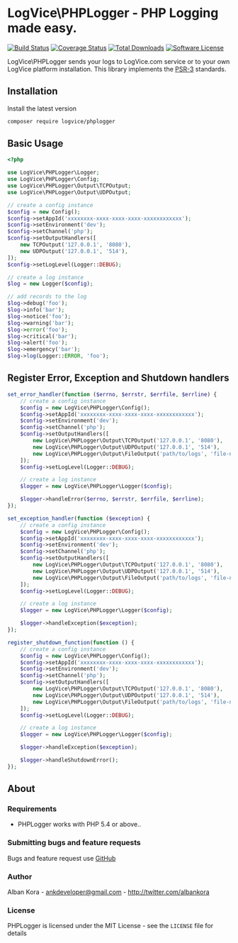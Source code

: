 # LogVice\PHPLogger - PHP Logging made easy.

[![Build Status](https://img.shields.io/travis/logvice/phplogger.svg)](https://travis-ci.org/logvice/phplogger)
[![Coverage Status](https://coveralls.io/repos/logvice/phplogger/badge.svg?branch=master&service=github)](https://coveralls.io/github/logvice/phplogger?branch=master)
[![Total Downloads](https://img.shields.io/packagist/dt/logvice/phplogger.svg?style=flat-square)](https://packagist.org/packages/logvice/phplogger)
[![Software License](https://img.shields.io/badge/license-MIT-brightgreen.svg?style=flat-square)](LICENSE)

LogVice\PHPLogger sends your logs to LogVice.com service or to your own LogVice platform installation. This library implements the [PSR-3](https://github.com/php-fig/fig-standards/blob/master/accepted/PSR-3-logger-interface.md) standards.

## Installation

Install the latest version

```bash
composer require logvice/phplogger
```

## Basic Usage

```php
<?php

use LogVice\PHPLogger\Logger;
use LogVice\PHPLogger\Config;
use LogVice\PHPLogger\Output\TCPOutput;
use LogVice\PHPLogger\Output\UDPOutput;

// create a config instance
$config = new Config();
$config->setAppId('xxxxxxxx-xxxx-xxxx-xxxx-xxxxxxxxxxxx');
$config->setEnvironment('dev');
$config->setChannel('php');
$config->setOutputHandlers([
    new TCPOutput('127.0.0.1', '8080'),
    new UDPOutput('127.0.0.1', '514'),
]);
$config->setLogLevel(Logger::DEBUG);

// create a log instance
$log = new Logger($config);

// add records to the log
$log->debug('foo');
$log->info('bar');
$log->notice('foo');
$log->warning('bar');
$log->error('foo');
$log->critical('bar');
$log->alert('foo');
$log->emergency('bar');
$log->log(Logger::ERROR, 'foo');
```

## Register Error, Exception and Shutdown handlers

```php
set_error_handler(function ($errno, $errstr, $errfile, $errline) {
    // create a config instance
    $config = new LogVice\PHPLogger\Config();
    $config->setAppId('xxxxxxxx-xxxx-xxxx-xxxx-xxxxxxxxxxxx');
    $config->setEnvironment('dev');
    $config->setChannel('php');
    $config->setOutputHandlers([
        new LogVice\PHPLogger\Output\TCPOutput('127.0.0.1', '8080'),
        new LogVice\PHPLogger\Output\UDPOutput('127.0.0.1', '514'),
        new LogVice\PHPLogger\Output\FileOutput('path/to/logs', 'file-name', true)
    ]);
    $config->setLogLevel(Logger::DEBUG);

    // create a log instance
    $logger = new LogVice\PHPLogger\Logger($config);

    $logger->handleError($errno, $errstr, $errfile, $errline);
});

set_exception_handler(function ($exception) {
    // create a config instance
    $config = new LogVice\PHPLogger\Config();
    $config->setAppId('xxxxxxxx-xxxx-xxxx-xxxx-xxxxxxxxxxxx');
    $config->setEnvironment('dev');
    $config->setChannel('php');
    $config->setOutputHandlers([
        new LogVice\PHPLogger\Output\TCPOutput('127.0.0.1', '8080'),
        new LogVice\PHPLogger\Output\UDPOutput('127.0.0.1', '514'),
        new LogVice\PHPLogger\Output\FileOutput('path/to/logs', 'file-name', true)
    ]);
    $config->setLogLevel(Logger::DEBUG);

    // create a log instance
    $logger = new LogVice\PHPLogger\Logger($config);

    $logger->handleException($exception);
});

register_shutdown_function(function () {
    // create a config instance
    $config = new LogVice\PHPLogger\Config();
    $config->setAppId('xxxxxxxx-xxxx-xxxx-xxxx-xxxxxxxxxxxx');
    $config->setEnvironment('dev');
    $config->setChannel('php');
    $config->setOutputHandlers([
        new LogVice\PHPLogger\Output\TCPOutput('127.0.0.1', '8080'),
        new LogVice\PHPLogger\Output\UDPOutput('127.0.0.1', '514'),
        new LogVice\PHPLogger\Output\FileOutput('path/to/logs', 'file-name', true)
    ]);
    $config->setLogLevel(Logger::DEBUG);

    // create a log instance
    $logger = new LogVice\PHPLogger\Logger($config);

    $logger->handleException($exception);

    $logger->handleShutdownError();
});
```

## About

### Requirements

- PHPLogger works with PHP 5.4 or above..

### Submitting bugs and feature requests

Bugs and feature request use [GitHub](https://github.com/logvice/phplogger/issues)

### Author

Alban Kora - <ankdeveloper@gmail.com> - <http://twitter.com/albankora>

### License

PHPLogger is licensed under the MIT License - see the `LICENSE` file for details